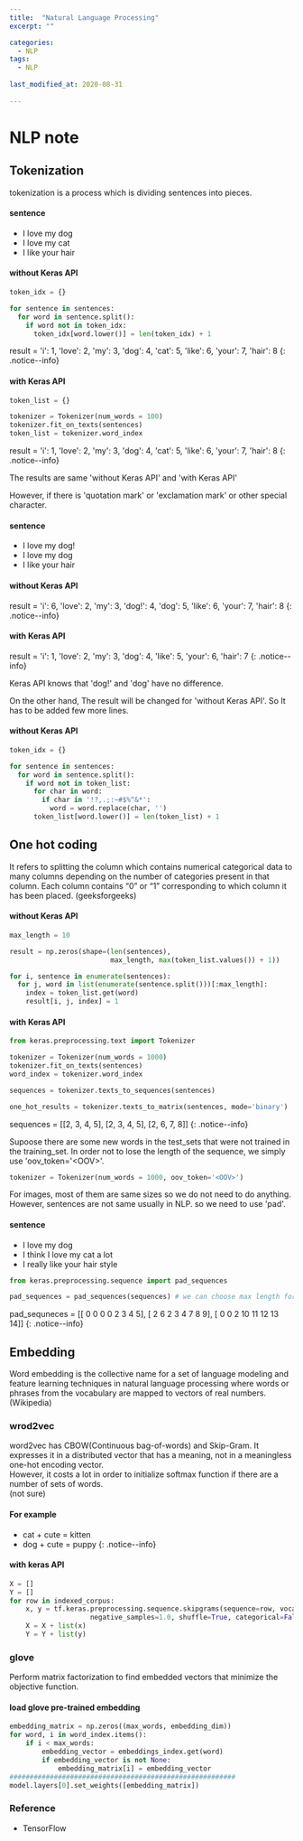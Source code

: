 ```yaml
---
title:  "Natural Language Processing"
excerpt: ""

categories:
  - NLP
tags:
  - NLP
  
last_modified_at: 2020-08-31
 
---
```


# NLP note

## Tokenization
tokenization is a process which is dividing sentences into pieces.

#### sentence
+ I love my dog
+ I love my cat
+ I like your hair


#### without Keras API

``` python
token_idx = {}

for sentence in sentences:
  for word in sentence.split():
    if word not in token_idx:
      token_idx[word.lower()] = len(token_idx) + 1
```

result = 'i': 1, 'love': 2, 'my': 3, 'dog': 4, 'cat': 5, 'like': 6, 'your': 7, 'hair': 8 
{: .notice--info}

#### with Keras API

``` python
token_list = {}

tokenizer = Tokenizer(num_words = 100)
tokenizer.fit_on_texts(sentences)
token_list = tokenizer.word_index
```

result = 'i': 1, 'love': 2, 'my': 3, 'dog': 4, 'cat': 5, 'like': 6, 'your': 7, 'hair': 8 
{: .notice--info}

The results are same 'without Keras API' and 'with Keras API' <br>

However, if there is 'quotation mark' or 'exclamation mark' or other special character. <br>

#### sentence
+ I love my dog!
+ I love my dog
+ I like your hair

#### without Keras API
result = 'i': 6, 'love': 2, 'my': 3, 'dog!': 4, 'dog': 5, 'like': 6, 'your': 7, 'hair': 8
{: .notice--info}
#### with Keras API
result = 'i': 1, 'love': 2, 'my': 3, 'dog': 4, 'like': 5, 'your': 6, 'hair': 7
{: .notice--info}

Keras API knows that 'dog!' and 'dog' have no difference. <br>

On the other hand, The result will be changed for 'without Keras API'. So It has to be added few more lines. <br>


#### without Keras API

``` python
token_idx = {}

for sentence in sentences:
  for word in sentence.split():
    if word not in token_list:
      for char in word:
        if char in '!?,.;:~#$%^&*':
          word = word.replace(char, '')
      token_list[word.lower()] = len(token_list) + 1
```


## One hot coding
It refers to splitting the column which contains numerical categorical data to many columns depending on the number of categories present in that column. Each column contains “0” or “1” corresponding to which column it has been placed. (geeksforgeeks) <br>

#### without Keras API
``` python
max_length = 10

result = np.zeros(shape=(len(sentences),
                         max_length, max(token_list.values()) + 1))

for i, sentence in enumerate(sentences):
  for j, word in list(enumerate(sentence.split()))[:max_length]:
    index = token_list.get(word)
    result[i, j, index] = 1
```


#### with Keras API
``` python
from keras.preprocessing.text import Tokenizer

tokenizer = Tokenizer(num_words = 1000)
tokenizer.fit_on_texts(sentences)
word_index = tokenizer.word_index

sequences = tokenizer.texts_to_sequences(sentences)

one_hot_results = tokenizer.texts_to_matrix(sentences, mode='binary')
```

sequences = [[2, 3, 4, 5], [2, 3, 4, 5], [2, 6, 7, 8]]
{: .notice--info}

Supoose there are some new words in the test_sets that were not trained in the training_set. In order not to lose the length of the sequence, we simply use 'oov_token='\<OOV>'.

``` python
tokenizer = Tokenizer(num_words = 1000, oov_token='<OOV>')
```

For images, most of them are same sizes so we do not need to do anything. <br>
However, sentences are not same usually in NLP. so we need to use 'pad'.

#### sentence
+ I love my dog
+ I think I love my cat a lot
+ I really like your hair style

``` python
from keras.preprocessing.sequence import pad_sequences

pad_sequences = pad_sequences(sequences) # we can choose max length for each sentences(# of padding)
```

pad_sequneces = [[ 0  0  0  0  2  3  4  5], [ 2  6  2  3  4  7  8  9], [ 0  0  2 10 11 12 13 14]]
{: .notice--info}


## Embedding

Word embedding is the collective name for a set of language modeling and feature learning techniques in natural language processing where words or phrases from the vocabulary are mapped to vectors of real numbers. (Wikipedia)

### wrod2vec

word2vec has CBOW(Continuous bag-of-words) and Skip-Gram. It expresses it in a distributed vector that has a meaning, not in a meaningless one-hot encoding vector. <br> However, it costs a lot in order to initialize softmax function if there are a number of sets of words. <br>
(not sure)

#### For example
+ cat + cute = kitten
+ dog + cute = puppy
{: .notice--info}


#### with keras API
``` python
X = []
Y = []
for row in indexed_corpus:
    x, y = tf.keras.preprocessing.sequence.skipgrams(sequence=row, vocabulary_size=vocab_size, window_size=window_size,
                    negative_samples=1.0, shuffle=True, categorical=False, sampling_table=None, seed=None)
    X = X + list(x)
    Y = Y + list(y)
```

### glove

Perform matrix factorization to find embedded vectors that minimize the objective function.

#### load glove pre-trained embedding
``` python
embedding_matrix = np.zeros((max_words, embedding_dim))
for word, i in word_index.items():
    if i < max_words:
        embedding_vector = embeddings_index.get(word)
        if embedding_vector is not None:
            embedding_matrix[i] = embedding_vector
########################################################           
model.layers[0].set_weights([embedding_matrix])
```

### Reference
+ TensorFlow